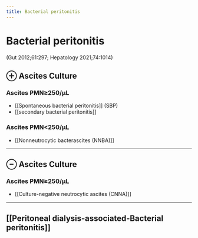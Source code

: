 ```yaml
---
title: Bacterial peritonitis
---
```


# Bacterial peritonitis

(Gut 2012;61:297; Hepatology 2021;74:1014)

## ⊕ Ascites Culture

### Ascites PMN≥250/µL

- [[Spontaneous bacterial peritonitis]] (SBP)
- [[secondary bacterial peritonitis]]

### Ascites PMN<250/µL

- [[Nonneutrocytic bacterascites (NNBA)]]

---

## ⊖ Ascites Culture

### Ascites PMN≥250/µL

- [[Culture-negative neutrocytic ascites (CNNA)]]

---

## [[Peritoneal dialysis-associated-Bacterial peritonitis]]
